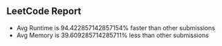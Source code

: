 ## LeetCode Report
* Avg Runtime is 94.422857142857154% faster than other submissions
* Avg Memory is 39.609285714285711% less than other submissions
